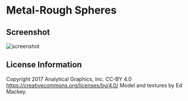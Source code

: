 # Metal-Rough Spheres

## Screenshot

![screenshot](screenshot/screenshot.webp)

## License Information

Copyright 2017 Analytical Graphics, Inc.
CC-BY 4.0 https://creativecommons.org/licenses/by/4.0/
Model and textures by Ed Mackey.
